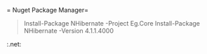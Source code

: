 = Nuget Package Manager=
> Install-Package NHibernate -Project Eg.Core
> Install-Package NHibernate -Version 4.1.1.4000 

:.net:
